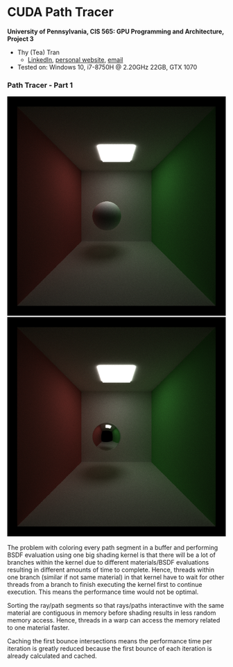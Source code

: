 CUDA Path Tracer
================

**University of Pennsylvania, CIS 565: GPU Programming and Architecture, Project 3**

* Thy (Tea) Tran 
  * [LinkedIn](https://www.linkedin.com/in/thy-tran-97a30b148/), [personal website](https://tatran5.github.io/), [email](thytran316@outlook.com)
* Tested on: Windows 10, i7-8750H @ 2.20GHz 22GB, GTX 1070

### Path Tracer - Part 1

![](img/basic_cornell_5000samp.png)
![](img/basic_cornell_reflective_5000samp.png)

The problem with coloring every path segment in a buffer and performing BSDF evaluation using one big shading kernel is that there will be a lot of branches within the kernel due to different materials/BSDF evaluations resulting in different amounts of time to complete. Hence, threads within one branch (similar if not same material) in that kernel have to wait for other threads from a branch to finish executing the kernel first to continue execution. This means the performance time would not be optimal. 

Sorting the ray/path segments so that rays/paths interactinve with the same material are contiguous in memory before shading results in less random memory access. Hence, threads in a warp can access the memory related to one material faster.

Caching the first bounce intersections means the performance time per iteration is greatly reduced because the first bounce of each iteration is already calculated and cached.


